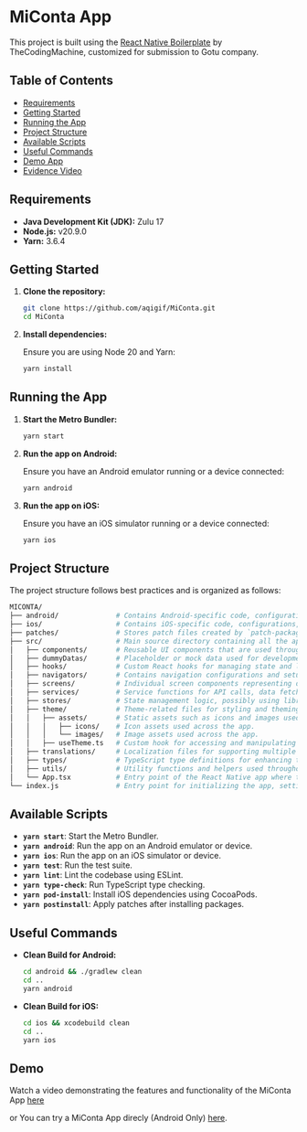 # MiConta App

This project is built using the [React Native Boilerplate](https://github.com/thecodingmachine/react-native-boilerplate) by TheCodingMachine, customized for submission to Gotu company.

## Table of Contents

- [Requirements](#requirements)
- [Getting Started](#getting-started)
- [Running the App](#running-the-app)
- [Project Structure](#project-structure)
- [Available Scripts](#available-scripts)
- [Useful Commands](#useful-commands)
- [Demo App](#demo-app)
- [Evidence Video](#evidence-video)

## Requirements

- **Java Development Kit (JDK):** Zulu 17
- **Node.js:** v20.9.0
- **Yarn:** 3.6.4

## Getting Started

1. **Clone the repository:**

   ```bash
   git clone https://github.com/aqigif/MiConta.git
   cd MiConta
   ```

2. **Install dependencies:**

   Ensure you are using Node 20 and Yarn:

   ```bash
   yarn install
   ```

## Running the App

1. **Start the Metro Bundler:**

   ```bash
   yarn start
   ```

2. **Run the app on Android:**

   Ensure you have an Android emulator running or a device connected:

   ```bash
   yarn android
   ```

3. **Run the app on iOS:**

   Ensure you have an iOS simulator running or a device connected:

   ```bash
   yarn ios
   ```

## Project Structure

The project structure follows best practices and is organized as follows:

```bash
MICONTA/
├── android/              # Contains Android-specific code, configurations, and build files.
├── ios/                  # Contains iOS-specific code, configurations, and build files.
├── patches/              # Stores patch files created by `patch-package` to fix issues in dependencies.
├── src/                  # Main source directory containing all the application's code.
│   ├── components/       # Reusable UI components that are used throughout the app.
│   ├── dummyDatas/       # Placeholder or mock data used for development and testing.
│   ├── hooks/            # Custom React hooks for managing state and logic in a reusable manner.
│   ├── navigators/       # Contains navigation configurations and setups using libraries like React Navigation.
│   ├── screens/          # Individual screen components representing different pages or views in the app.
│   ├── services/         # Service functions for API calls, data fetching, and other side effects.
│   ├── stores/           # State management logic, possibly using libraries like Redux or Zustand.
│   ├── theme/            # Theme-related files for styling and theming the application.
│   │   ├── assets/       # Static assets such as icons and images used in the theme.
│   │   │   ├── icons/    # Icon assets used across the app.
│   │   │   └── images/   # Image assets used across the app.
│   │   ├── useTheme.ts   # Custom hook for accessing and manipulating theme settings.
│   ├── translations/     # Localization files for supporting multiple languages.
│   ├── types/            # TypeScript type definitions for enhancing type safety throughout the app.
│   ├── utils/            # Utility functions and helpers used throughout the application.
│   └── App.tsx           # Entry point of the React Native app where the main component is defined.
└── index.js              # Entry point for initializing the app, setting up any initial configuration or startup logic.

```

## Available Scripts
- **`yarn start`**: Start the Metro Bundler.
- **`yarn android`**: Run the app on an Android emulator or device.
- **`yarn ios`**: Run the app on an iOS simulator or device.
- **`yarn test`**: Run the test suite.
- **`yarn lint`**: Lint the codebase using ESLint.
- **`yarn type-check`**: Run TypeScript type checking.
- **`yarn pod-install`**: Install iOS dependencies using CocoaPods.
- **`yarn postinstall`**: Apply patches after installing packages.

## Useful Commands

- **Clean Build for Android:**

  ```bash
  cd android && ./gradlew clean
  cd ..
  yarn android
  ```

- **Clean Build for iOS:**

  ```bash
  cd ios && xcodebuild clean
  cd ..
  yarn ios
  ```

## Demo

Watch a video demonstrating the features and functionality of the MiConta App [here](https://youtube.com/shorts/ez7qgcawKbI?si=iZcMIE9P3-u0Vw-J) 

or You can try a MiConta App direcly (Android Only) [here](https://drive.google.com/file/d/1jldgSgDKl3C0SBA94y7Nm2gbIvqCCUsg/view?usp=sharing).  
